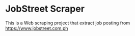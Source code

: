 # JobStreet Scraper
This is a Web scraping project that extract job posting from https://www.jobstreet.com.ph
